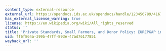 ```yaml
---
content_type: external-resource
external_url: https://opendocs.ids.ac.uk/opendocs/handle/123456789/4167
has_external_license_warning: true
license: https://en.wikipedia.org/wiki/All_rights_reserved
status: ''
title: 'Private Standards, Small Farmers, and Donor Policy: EUREPGAP in Kenya'
uid: ff6f864a-399b-47ff-893e-47ad76177851
wayback_url: ''
---
```

